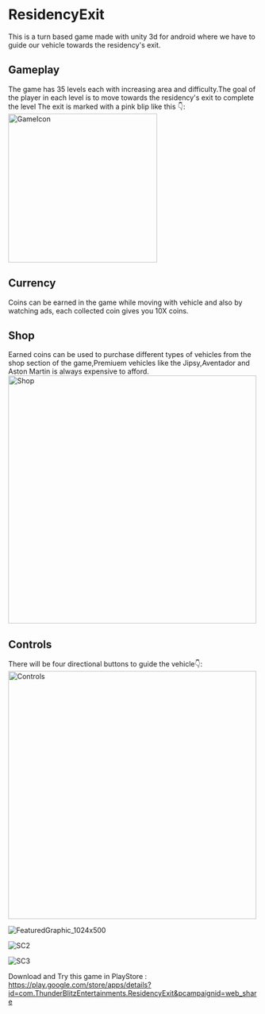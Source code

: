 # ResidencyExit
This is a turn based game made with unity 3d  for android where we have to guide our vehicle towards the residency's exit.

<h2> Gameplay </h2>
The game has 35 levels each with increasing area and difficulty.The goal of the player in each level is to move towards the residency's exit to complete the level
The exit is marked with a pink blip like this 👇: 
<img src="https://github.com/RagulPrasadG/ResidencyExit/assets/61055516/b64bf4f5-8707-49bc-9985-4c926e6559b5" alt="GameIcon" width="300">

<h2> Currency </h2>
Coins can be earned in the game while moving with vehicle and also by watching ads, each collected coin gives you 10X coins.

<h2> Shop </h2>
Earned coins can be used to purchase different types of vehicles from the shop section of the game,Premiuem vehicles like the Jipsy,Aventador and Aston Martin is always expensive to afford.
<img src="https://github.com/RagulPrasadG/ResidencyExit/assets/61055516/32334e78-144a-4af9-ab50-874bd37e0f9c" alt="Shop" width="500">

<h2> Controls </h2>
There will be four directional buttons to guide the vehicle👇:
<img src="https://github.com/RagulPrasadG/ResidencyExit/assets/61055516/a6a613ef-ffd9-496e-87af-d7a17b6f66eb" alt="Controls" width="500">



![FeaturedGraphic_1024x500](https://github.com/RagulPrasadG/ResidencyExit/assets/61055516/d914034b-0b0b-45f9-b83b-3754761f297f)


![SC2](https://github.com/RagulPrasadG/ResidencyExit/assets/61055516/c6703a5a-6f4a-401d-92fd-3d2bb413bd35)


![SC3](https://github.com/RagulPrasadG/ResidencyExit/assets/61055516/47fe48fd-fd27-4be1-a605-95a748482fcd)


Download and Try this game in PlayStore : https://play.google.com/store/apps/details?id=com.ThunderBlitzEntertainments.ResidencyExit&pcampaignid=web_share
